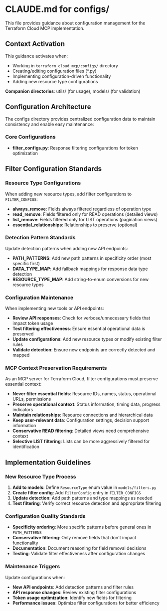 # CLAUDE.md for configs/

This file provides guidance about configuration management for the Terraform Cloud MCP implementation.

## Context Activation
This guidance activates when:
- Working in `terraform_cloud_mcp/configs/` directory
- Creating/editing configuration files (*.py)
- Implementing configuration-driven functionality
- Adding new resource type configurations

**Companion directories**: utils/ (for usage), models/ (for validation)

## Configuration Architecture

The configs directory provides centralized configuration data to maintain consistency and enable easy maintenance:

### Core Configurations
- **filter_configs.py**: Response filtering configurations for token optimization

## Filter Configuration Standards

### Resource Type Configurations
When adding new resource types, add filter configurations to `FILTER_CONFIGS`:
- **always_remove**: Fields always filtered regardless of operation type
- **read_remove**: Fields filtered only for READ operations (detailed views)
- **list_remove**: Fields filtered only for LIST operations (pagination views)
- **essential_relationships**: Relationships to preserve (optional)

### Detection Pattern Standards
Update detection patterns when adding new API endpoints:
- **PATH_PATTERNS**: Add new path patterns in specificity order (most specific first)
- **DATA_TYPE_MAP**: Add fallback mappings for response data type detection
- **RESOURCE_TYPE_MAP**: Add string-to-enum conversions for new resource types

### Configuration Maintenance
When implementing new tools or API endpoints:
- **Review API responses**: Check for verbose/unnecessary fields that impact token usage
- **Test filtering effectiveness**: Ensure essential operational data is preserved
- **Update configurations**: Add new resource types or modify existing filter rules
- **Validate detection**: Ensure new endpoints are correctly detected and mapped

### MCP Context Preservation Requirements
As an MCP server for Terraform Cloud, filter configurations must preserve essential context:
- **Never filter essential fields**: Resource IDs, names, status, operational URLs, permissions
- **Preserve operational context**: Status information, timing data, progress indicators
- **Maintain relationships**: Resource connections and hierarchical data
- **Keep user-relevant data**: Configuration settings, decision support information
- **Conservative READ filtering**: Detailed views need comprehensive context
- **Selective LIST filtering**: Lists can be more aggressively filtered for identification

## Implementation Guidelines

### New Resource Type Process
1. **Add to models**: Define `ResourceType` enum value in `models/filters.py`
2. **Create filter config**: Add `FilterConfig` entry in `FILTER_CONFIGS` 
3. **Update detection**: Add path patterns and type mappings as needed
4. **Test filtering**: Verify correct resource detection and appropriate filtering

### Configuration Quality Standards
- **Specificity ordering**: More specific patterns before general ones in `PATH_PATTERNS`
- **Conservative filtering**: Only remove fields that don't impact functionality
- **Documentation**: Document reasoning for field removal decisions
- **Testing**: Validate filter effectiveness after configuration changes

### Maintenance Triggers
Update configurations when:
- **New API endpoints**: Add detection patterns and filter rules
- **API response changes**: Review existing filter configurations
- **Token usage optimization**: Identify new fields for filtering
- **Performance issues**: Optimize filter configurations for better efficiency